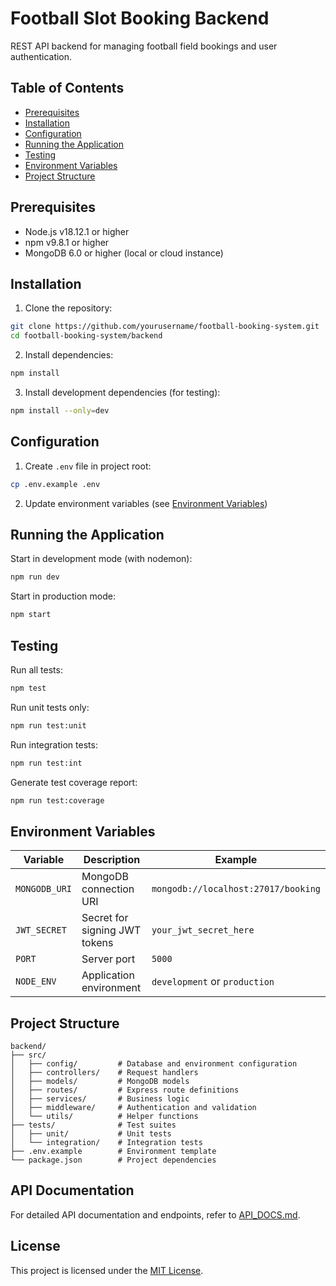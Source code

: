 # Football Slot Booking Backend

REST API backend for managing football field bookings and user authentication.

## Table of Contents
- [Prerequisites](#prerequisites)
- [Installation](#installation)
- [Configuration](#configuration)
- [Running the Application](#running-the-application)
- [Testing](#testing)
- [Environment Variables](#environment-variables)
- [Project Structure](#project-structure)

## Prerequisites

- Node.js v18.12.1 or higher
- npm v9.8.1 or higher
- MongoDB 6.0 or higher (local or cloud instance)

## Installation

1. Clone the repository:
```bash
git clone https://github.com/yourusername/football-booking-system.git
cd football-booking-system/backend
```

2. Install dependencies:
```bash
npm install
```

3. Install development dependencies (for testing):
```bash
npm install --only=dev
```

## Configuration

1. Create `.env` file in project root:
```bash
cp .env.example .env
```

2. Update environment variables (see [Environment Variables](#environment-variables))

## Running the Application

Start in development mode (with nodemon):
```bash
npm run dev
```

Start in production mode:
```bash
npm start
```

## Testing

Run all tests:
```bash
npm test
```

Run unit tests only:
```bash
npm run test:unit
```

Run integration tests:
```bash
npm run test:int
```

Generate test coverage report:
```bash
npm run test:coverage
```

## Environment Variables

| Variable | Description | Example |
|----------|-------------|---------|
| `MONGODB_URI` | MongoDB connection URI | `mongodb://localhost:27017/booking` |
| `JWT_SECRET` | Secret for signing JWT tokens | `your_jwt_secret_here` |
| `PORT` | Server port | `5000` |
| `NODE_ENV` | Application environment | `development` or `production` |

## Project Structure

```
backend/
├── src/
│   ├── config/         # Database and environment configuration
│   ├── controllers/    # Request handlers
│   ├── models/         # MongoDB models
│   ├── routes/         # Express route definitions
│   ├── services/       # Business logic
│   ├── middleware/     # Authentication and validation
│   └── utils/          # Helper functions
├── tests/              # Test suites
│   ├── unit/           # Unit tests
│   └── integration/    # Integration tests
├── .env.example        # Environment template
└── package.json        # Project dependencies
```

## API Documentation

For detailed API documentation and endpoints, refer to [API_DOCS.md](API_DOCS.md).

## License

This project is licensed under the [MIT License](LICENSE). 